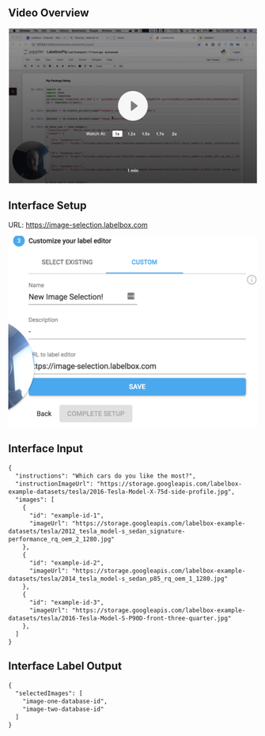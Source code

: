 ## Video Overview

[![Video Tutorial](./video.png)](https://www.loom.com/share/5b53617b027d4ef382d56a8dcc6ca5f1)

## Interface Setup

URL: https://image-selection.labelbox.com

![Interface Setup](./interface.png)

## Interface Input

```
{
  "instructions": "Which cars do you like the most?",
  "instructionImageUrl": "https://storage.googleapis.com/labelbox-example-datasets/tesla/2016-Tesla-Model-X-75d-side-profile.jpg",
  "images": [
    {
      "id": "example-id-1",
      "imageUrl": "https://storage.googleapis.com/labelbox-example-datasets/tesla/2012_tesla_model-s_sedan_signature-performance_rq_oem_2_1280.jpg"
    },
    {
      "id": "example-id-2",
      "imageUrl": "https://storage.googleapis.com/labelbox-example-datasets/tesla/2014_tesla_model-s_sedan_p85_rq_oem_1_1280.jpg"
    },
    {
      "id": "example-id-3",
      "imageUrl": "https://storage.googleapis.com/labelbox-example-datasets/tesla/2016-Tesla-Model-S-P90D-front-three-quarter.jpg"
    },
  ]
}
```

## Interface Label Output

```
{
  "selectedImages": [
    "image-one-database-id",
    "image-two-database-id"
  ]
}
```
